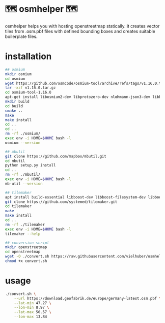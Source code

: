 # 🗺️ osmhelper 🗺️

osmhelper helps you with hosting openstreetmap statically. it creates vector tiles from .osm.pbf files with defined bounding boxes and creates suitable boilerplate files.

# installation

```sh
## osmium
mkdir osmium
cd osmium
wget https://github.com/osmcode/osmium-tool/archive/refs/tags/v1.16.0.tar.gz
tar -xzf v1.16.0.tar.gz
cd osmium-tool-1.16.0
apt-get install libosmium2-dev libprotozero-dev nlohmann-json3-dev libboost-program-options-dev libbz2-dev zlib1g-dev liblz4-dev libexpat1-dev cmake pandoc
mkdir build
cd build
cmake ..
make
make install
cd ..
cd ..
rm -rf ./osmium/
exec env -i HOME=$HOME bash -l
osmium --version

## mbutil
git clone https://github.com/mapbox/mbutil.git
cd mbutil
python setup.py install
cd ..
rm -rf ./mbutil/
exec env -i HOME=$HOME bash -l
mb-util --version

## tilemaker
apt install build-essential libboost-dev libboost-filesystem-dev libboost-program-options-dev libboost-system-dev lua5.1 liblua5.1-0-dev libshp-dev libsqlite3-dev rapidjson-dev
git clone https://github.com/systemed/tilemaker.git
cd tilemaker
make
make install
cd ..
rm -rf ./tilemaker
exec env -i HOME=$HOME bash -l
tilemaker --help

## conversion script
mkdir openstreetmap
cd openstreetmap
wget -O ./convert.sh https://raw.githubusercontent.com/vielhuber/osmhelper/refs/heads/master/convert.sh
chmod +x convert.sh
```

# usage

```sh
./convert.sh \
    --url https://download.geofabrik.de/europe/germany-latest.osm.pbf \
    --lat-min 47.27 \
    --lon-min 8.97 \
    --lat-max 50.57 \
    --lon-max 13.84
```
